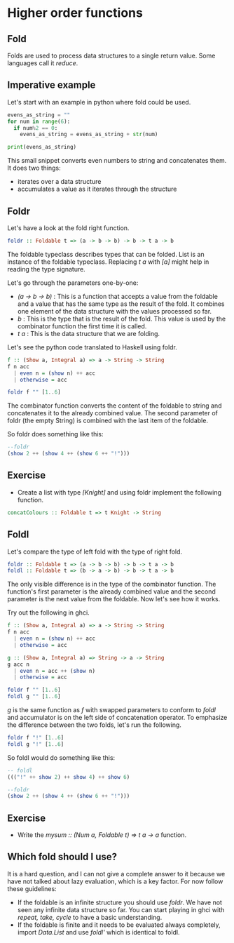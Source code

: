 # Higher order functions

## Fold

Folds are used to process data structures to a single return value.  Some
languages call it *reduce*.

## Imperative example

Let's start with an example in python where fold could be used.
``` python
evens_as_string = ""
for num in range(6):
  if num%2 == 0:
    evens_as_string = evens_as_string + str(num)

print(evens_as_string)
```
This small snippet converts even numbers to string and concatenates them.  It
does two things:

 * iterates over a data structure
 * accumulates a value as it iterates through the structure

## Foldr

Let's have a look at the fold right function.

``` haskell
foldr :: Foldable t => (a -> b -> b) -> b -> t a -> b
```

The foldable typeclass describes types that can be folded.  List is an instance
of the foldable typeclass.  Replacing *t a* with *[a]* might help in reading the
type signature.

Let's go through the parameters one-by-one:

  * *(a -> b -> b)* : This is a function that accepts a value from the foldable
    and a value that has the same type as the result of the fold.  It combines
    one element of the data structure with the values processed so far.
  * *b* : This is the type that is the result of the fold.  This value is used
    by the combinator function the first time it is called.
  * *t a* : This is the data structure that we are folding.

Let's see the python code translated to Haskell using foldr.

``` haskell
f :: (Show a, Integral a) => a -> String -> String
f n acc
  | even n = (show n) ++ acc
  | otherwise = acc

foldr f "" [1..6]
```

The combinator function converts the content of the foldable to string and
concatenates it to the already combined value.  The second parameter of foldr
(the empty String) is combined with the last item of the foldable.

So foldr does something like this:

``` haskell
--foldr
(show 2 ++ (show 4 ++ (show 6 ++ "!")))
```

## Exercise
  * Create a list with type *[Knight]* and using foldr implement the following
    function.

``` haskell
concatColours :: Foldable t => t Knight -> String
```

## Foldl

Let's compare the type of left fold with the type of right fold.

``` haskell
foldr :: Foldable t => (a -> b -> b) -> b -> t a -> b
foldl :: Foldable t => (b -> a -> b) -> b -> t a -> b
```

The only visible difference is in the type of the combinator function.  The
function's first parameter is the already combined value and the second
parameter is the next value from the foldable.  Now let's see how it works.

Try out the following in ghci.
``` haskell
f :: (Show a, Integral a) => a -> String -> String
f n acc
  | even n = (show n) ++ acc
  | otherwise = acc

g :: (Show a, Integral a) => String -> a -> String
g acc n
  | even n = acc ++ (show n)
  | otherwise = acc

foldr f "" [1..6]
foldl g "" [1..6]
```

*g* is the same function as *f* with swapped parameters to conform to *foldl*
and accumulator is on the left side of concatenation operator.  To emphasize the
difference between the two folds, let's run the following.

``` haskell
foldr f "!" [1..6]
foldl g "!" [1..6]
```

So foldl would do something like this:

``` haskell
-- foldl
((("!" ++ show 2) ++ show 4) ++ show 6)

--foldr
(show 2 ++ (show 4 ++ (show 6 ++ "!")))
```

## Exercise
 * Write the *mysum :: (Num a, Foldable t) => t a -> a* function.

## Which fold should I use?

It is a hard question, and I can not give a complete answer to it because we
have not talked about lazy evaluation, which is a key factor.  For now follow
these guidelines:

 * If the foldable is an infinite structure you should use *foldr*.  We have not
   seen any infinite data structure so far.  You can start playing in ghci with
   *repeat, take, cycle* to have a basic understanding.
 * If the foldable is finite and it needs to be evaluated always completely,
   import *Data.List* and use *foldl'* which is identical to foldl.

